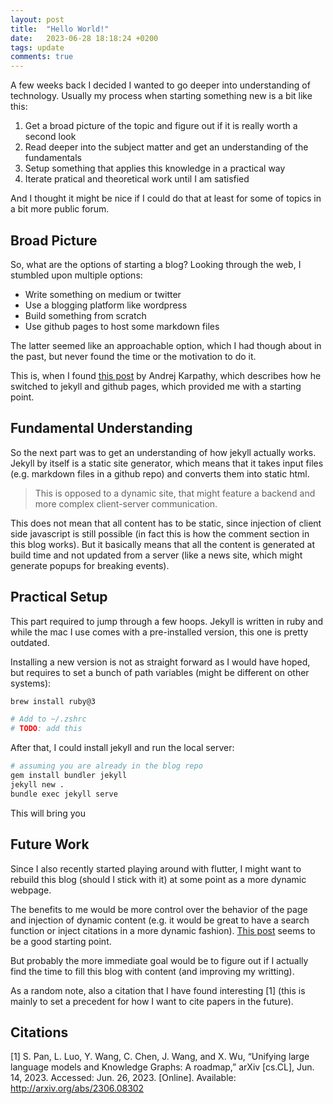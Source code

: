 ```yaml
---
layout: post
title:  "Hello World!"
date:   2023-06-28 18:18:24 +0200
tags: update
comments: true
---
```

A few weeks back I decided I wanted to go deeper into understanding of technology.
Usually my process when starting something new is a bit like this:

1. Get a broad picture of the topic and figure out if it is really worth a second look
2. Read deeper into the subject matter and get an understanding of the fundamentals
3. Setup something that applies this knowledge in a practical way
4. Iterate pratical and theoretical work until I am satisfied

And I thought it might be nice if I could do that at least for some of topics
in a bit more public forum.

## Broad Picture

So, what are the options of starting a blog? Looking through the web, I stumbled
upon multiple options:

- Write something on medium or twitter
- Use a blogging platform like wordpress
- Build something from scratch
- Use github pages to host some markdown files

The latter seemed like an approachable option, which I had though about in the past,
but never found the time or the motivation to do it.

This is, when I found [this post][karpathy] by Andrej Karpathy, which describes
how he switched to jekyll and github pages, which provided me with a starting point.

## Fundamental Understanding

So the next part was to get an understanding of how jekyll actually works.
Jekyll by itself is a static site generator, which means that it takes input
files (e.g. markdown files in a github repo) and converts them into static html.

> This is opposed to a dynamic site, that might feature a backend and more complex
> client-server communication.

This does not mean that all content has to be static, since injection of client side
javascript is still possible (in fact this is how the comment section in this blog works).
But it basically means that all the content is generated at build time and not updated
from a server (like a news site, which might generate popups for breaking events).

## Practical Setup

This part required to jump through a few hoops. Jekyll is written in ruby and while
the mac I use comes with a pre-installed version, this one is pretty outdated.

Installing a new version is not as straight forward as I would have hoped, but
requires to set a bunch of path variables (might be different on other systems):

```bash
brew install ruby@3

# Add to ~/.zshrc
# TODO: add this
```

After that, I could install jekyll and run the local server:

```bash
# assuming you are already in the blog repo
gem install bundler jekyll
jekyll new .
bundle exec jekyll serve
```

This will bring you


## Future Work

Since I also recently started playing around with flutter, I might want to rebuild
this blog (should I stick with it) at some point as a more dynamic webpage.

The benefits to me would be more control over the behavior of the page and injection
of dynamic content (e.g. it would be great to have a search function or inject citations
in a more dynamic fashion).
[This post][flutter-hugo] seems to be a good starting point.

But probably the more immediate goal would be to figure out if I actually find the
time to fill this blog with content (and improving my writting).

As a random note, also a citation that I have found interesting [1] (this is
mainly to set a precedent for how I want to cite papers in the future).

## Citations

[1] S. Pan, L. Luo, Y. Wang, C. Chen, J. Wang, and X. Wu, “Unifying large language models and Knowledge Graphs: A roadmap,” arXiv [cs.CL], Jun. 14, 2023. Accessed: Jun. 26, 2023. [Online]. Available: <http://arxiv.org/abs/2306.08302>

[flutter-hugo]: https://medium.com/funwithflutter/making-a-blog-with-flutter-and-hugo-6da036a346c9
[karpathy]: http://karpathy.github.io/2014/07/01/switching-to-jekyll/